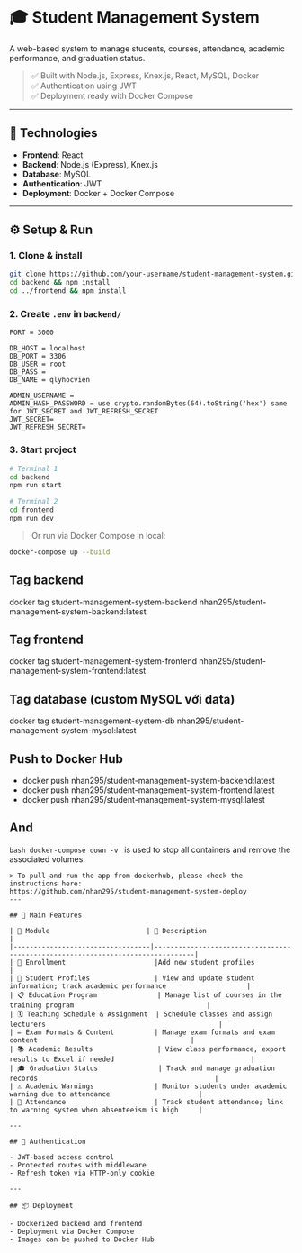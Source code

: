 
# 🎓 Student Management System

A web-based system to manage students, courses, attendance, academic performance, and graduation status.

> ✅ Built with Node.js, Express, Knex.js, React, MySQL, Docker  
> ✅ Authentication using JWT  
> ✅ Deployment ready with Docker Compose

---

## 🚀 Technologies

- **Frontend**: React
- **Backend**: Node.js (Express), Knex.js
- **Database**: MySQL
- **Authentication**: JWT
- **Deployment**: Docker + Docker Compose

---

## ⚙️ Setup & Run

### 1. Clone & install

```bash
git clone https://github.com/your-username/student-management-system.git
cd backend && npm install
cd ../frontend && npm install
```

### 2. Create `.env` in `backend/`

```env
PORT = 3000

DB_HOST = localhost
DB_PORT = 3306
DB_USER = root
DB_PASS = 
DB_NAME = qlyhocvien

ADMIN_USERNAME = 
ADMIN_HASH_PASSWORD = use crypto.randomBytes(64).toString('hex') same for JWT_SECRET and JWT_REFRESH_SECRET
JWT_SECRET= 
JWT_REFRESH_SECRET=
```

### 3. Start project

```bash
# Terminal 1
cd backend
npm run start

# Terminal 2
cd frontend
npm run dev
```

> Or run via Docker Compose in local:
```bash
docker-compose up --build
```
## Tag backend
docker tag student-management-system-backend nhan295/student-management-system-backend:latest

## Tag frontend
docker tag student-management-system-frontend nhan295/student-management-system-frontend:latest

## Tag database (custom MySQL với data)
docker tag student-management-system-db nhan295/student-management-system-mysql:latest

## Push to Docker Hub
- docker push nhan295/student-management-system-backend:latest
- docker push nhan295/student-management-system-frontend:latest
- docker push nhan295/student-management-system-mysql:latest
## And
```bash docker-compose down -v ``` is used to stop all containers and remove the associated volumes.

```
> To pull and run the app from dockerhub, please check the instructions here:
https://github.com/nhan295/student-management-system-deploy
---

## 🧩 Main Features

| 🧩 Module                        | 📝 Description                                                                 |
|----------------------------------|--------------------------------------------------------------------------------|
| 📘 Enrollment                      |Add new student profiles                                                 |
| 👤 Student Profiles                | View and update student information; track academic performance                    |
| 📋 Education Program               | Manage list of courses in the training program                                 |
| 🗓️ Teaching Schedule & Assignment  | Schedule classes and assign lecturers                                           |
| ✏️ Exam Formats & Content          | Manage exam formats and exam content                                      |
| 📚 Academic Results                | View class performance, export results to Excel if needed                                  |
| 🎓 Graduation Status               | Track and manage graduation records                                            |
| ⚠️ Academic Warnings               | Monitor students under academic warning due to attendance                      |
| 📝 Attendance                      | Track student attendance; link to warning system when absenteeism is high     |

---

## 🔐 Authentication

- JWT-based access control
- Protected routes with middleware
- Refresh token via HTTP-only cookie

---

## 📦 Deployment

- Dockerized backend and frontend
- Deployment via Docker Compose
- Images can be pushed to Docker Hub


